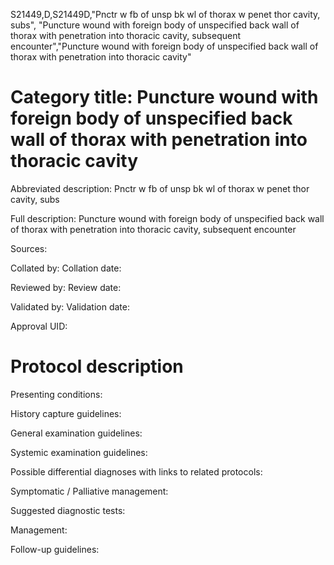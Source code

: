 S21449,D,S21449D,"Pnctr w fb of unsp bk wl of thorax w penet thor cavity, subs", "Puncture wound with foreign body of unspecified back wall of thorax with penetration into thoracic cavity, subsequent encounter","Puncture wound with foreign body of unspecified back wall of thorax with penetration into thoracic cavity"
# Category title: Puncture wound with foreign body of unspecified back wall of thorax with penetration into thoracic cavity

Abbreviated description: Pnctr w fb of unsp bk wl of thorax w penet thor cavity, subs

Full description: Puncture wound with foreign body of unspecified back wall of thorax with penetration into thoracic cavity, subsequent encounter

Sources:

Collated by:
Collation date:

Reviewed by:
Review date:

Validated by:
Validation date:

Approval UID:

# Protocol description

Presenting conditions:

History capture guidelines:

General examination guidelines:

Systemic examination guidelines:

Possible differential diagnoses with links to related protocols:

Symptomatic / Palliative management:

Suggested diagnostic tests:

Management:

Follow-up guidelines:
